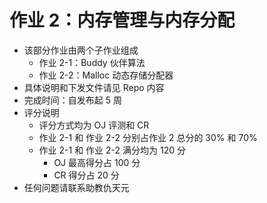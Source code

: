 # 作业 2：内存管理与内存分配

- 该部分作业由两个子作业组成
  - 作业 2-1：Buddy 伙伴算法
  - 作业 2-2：Malloc 动态存储分配器
- 具体说明和下发文件请见 Repo 内容
- 完成时间：自发布起 5 周
- 评分说明
  - 评分方式均为 OJ 评测和 CR
  - 作业 2-1 和 作业 2-2 分别占作业 2 总分的 30% 和 70%
  - 作业 2-1 和 作业 2-2 满分均为 120 分
    - OJ 最高得分占 100 分
    - CR 得分占 20 分
- 任何问题请联系助教仇天元